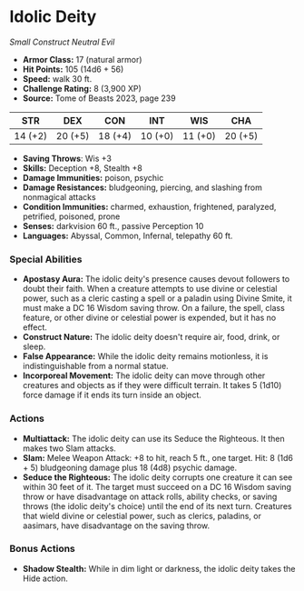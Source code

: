 # Idolic Deity

*Small* *Construct* *Neutral Evil*

- **Armor Class:** 17 (natural armor)
- **Hit Points:** 105 (14d6 + 56)
- **Speed:** walk 30 ft.
- **Challenge Rating:** 8 (3,900 XP)
- **Source:** Tome of Beasts 2023, page 239

| STR | DEX | CON | INT | WIS | CHA |
| --- | --- | --- | --- | --- | --- |
| 14 (+2) | 20 (+5) | 18 (+4) | 10 (+0) | 11 (+0) | 20 (+5) |

- **Saving Throws**: Wis +3
- **Skills:** Deception +8, Stealth +8
- **Damage Immunities:** poison, psychic
- **Damage Resistances:** bludgeoning, piercing, and slashing from nonmagical attacks
- **Condition Immunities:** charmed, exhaustion, frightened, paralyzed, petrified, poisoned, prone
- **Senses:** darkvision 60 ft., passive Perception 10
- **Languages:** Abyssal, Common, Infernal, telepathy 60 ft.

### Special Abilities

- **Apostasy Aura:** The idolic deity's presence causes devout followers to doubt their faith. When a creature attempts to use divine or celestial power, such as a cleric casting a spell or a paladin using Divine Smite, it must make a DC 16 Wisdom saving throw. On a failure, the spell, class feature, or other divine or celestial power is expended, but it has no effect.
- **Construct Nature:** The idolic deity doesn't require air, food, drink, or sleep.
- **False Appearance:** While the idolic deity remains motionless, it is indistinguishable from a normal statue.
- **Incorporeal Movement:** The idolic deity can move through other creatures and objects as if they were difficult terrain. It takes 5 (1d10) force damage if it ends its turn inside an object.

### Actions

- **Multiattack:** The idolic deity can use its Seduce the Righteous. It then makes two Slam attacks.
- **Slam:** Melee Weapon Attack: +8 to hit, reach 5 ft., one target. Hit: 8 (1d6 + 5) bludgeoning damage plus 18 (4d8) psychic damage.
- **Seduce the Righteous:** The idolic deity corrupts one creature it can see within 30 feet of it. The target must succeed on a DC 16 Wisdom saving throw or have disadvantage on attack rolls, ability checks, or saving throws (the idolic deity's choice) until the end of its next turn. Creatures that wield divine or celestial power, such as clerics, paladins, or aasimars, have disadvantage on the saving throw.

### Bonus Actions

- **Shadow Stealth:** While in dim light or darkness, the idolic deity takes the Hide action.
